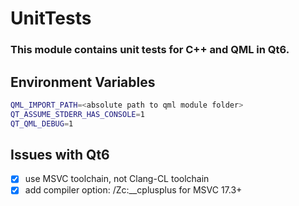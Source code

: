 # UnitTests
### This module contains unit tests for C++ and QML in Qt6.

## Environment Variables
```bash
QML_IMPORT_PATH=<absolute path to qml module folder>
QT_ASSUME_STDERR_HAS_CONSOLE=1
QT_QML_DEBUG=1
```

## Issues with Qt6
- [x] use MSVC toolchain, not Clang-CL toolchain
- [x] add compiler option: /Zc:__cplusplus for MSVC 17.3+
